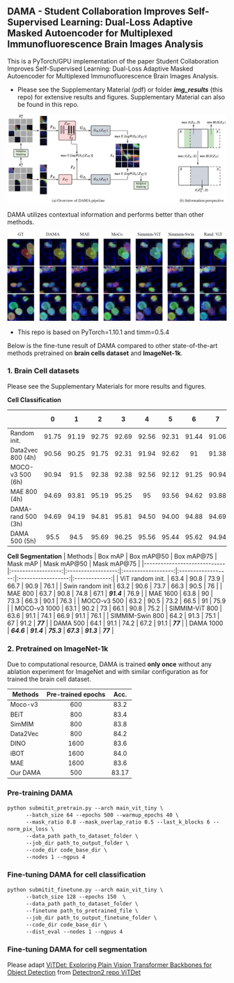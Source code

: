## DAMA - Student Collaboration Improves Self-Supervised Learning: Dual-Loss Adaptive Masked Autoencoder for Multiplexed Immunofluorescence Brain Images Analysis
This is a PyTorch/GPU implementation of the paper Student Collaboration Improves Self-Supervised Learning: Dual-Loss Adaptive Masked Autoencoder for Multiplexed Immunofluorescence Brain Images Analysis.

* Please see the Supplementary Material (pdf) or folder ***img_results*** (this repo) for extensive results and figures. Supplementary Material can also be found in this repo.

![pipeline](img_results/DAMA_pipeline.JPG)

DAMA utilizes contextual information and performs better than other methods. 

![Seg_result](img_results/viz_seg_sample.JPG)

* This repo is based on PyTorch=1.10.1 and timm=0.5.4

Below is the fine-tune result of DAMA compared to other state-of-the-art methods pretrained on **brain cells dataset** and **ImageNet-1k**. 

### 1. Brain Cell datasets
Please see the Supplementary Materials for more results and figures.

**Cell Classification**

|                    | 0     | 1     | 2     | 3     | 4     | 5     | 6     | 7     | 8     | 9     | Avg. &#8593;          | Err. &#8595; |
|--------------------|:-------:|:-------:|:-------:|:-------:|:-------:|:-------:|:-------:|:-------:|:-------:|:-------:|:--------------------------:|:-------------------:|
| Random   init.     | 91.75 | 91.19 | 92.75 | 92.69 | 92.56 | 92.31 | 91.44 | 91.06 | 93    | 91.06 | 91.98(+0.00)             | 8.02              |
| Data2vec 800 (4h)  | 90.56 | 90.25 | 91.75 | 92.31 | 91.94 | 92.62 | 91    | 91.38 | 92.5  | 90.88 | 91.59(-0.39)             | 8.41              |
| MOCO-v3 500 (6h)   | 90.94 | 91.5  | 92.38 | 92.38 | 92.56 | 92.12 | 91.25 | 90.94 | 92.69 | 90.75 | 91.75(-0.23)             | 8.25              |
| MAE 800 (4h)       | 94.69 | 93.81 | 95.19 | 95.25 | 95    | 93.56 | 94.62 | 93.88 | 95.44 | 94    | 94.54(+2.56)             | 5.46              |
| DAMA-rand 500 (3h) | 94.69 | 94.19 | 94.81 | 95.81 | 94.50 | 94.00 | 94.88 | 94.69 | 95.25 | 94.81 | 94.76(+2.78) | 5.24  |
| DAMA 500 (5h)      | 95.5  | 94.5  | 95.69 | 96.25 | 95.56 | 95.44 | 95.62 | 94.94 | 95.69 | 95.25 | ***95.47(+3.49)***      | ***4.53***     |

**Cell Segmentation**
| Methods | Box mAP          | Box mAP@50       | Box mAP@75       | Mask mAP         | Mask mAP@50      | Mask mAP@75 |
|-----------------------------|:------------------:|:------------------:|:------------------:|:------------------:|:------------------:|:-------------:|
| ViT random init.            | 63.4             | 90.8             | 73.9             | 66.7             | 90.9             | 76.1        |
| Swin random init            | 63.2             | 90.6             | 73.7             | 66.3             | 90.5             | 76          |
| MAE 800                     | 63.7             | 90.8             | 74.8             | 67.1             | ***91.4***      | 76.9        |
| MAE 1600                    | 63.8             | 90               | 73.3             | 66.3             | 90.1             | 76.3        |
| MOCO-v3 500                 | 63.2             | 90.5             | 73.2             | 66.5             | 91               | 75.9        |
| MOCO-v3 1000                | 63.1             | 90.2             | 73               | 66.1             | 90.8             | 75.2        |
| SIMMIM-ViT 800              | 63.6             | 91.1             | 74.1             | 66.9             | 91.1             | 76.1        |
| SIMMIM-Swin 800             | 64.2 | 91.3 | 75.1 | 67               | 91.2             | ***77*** |
| DAMA 500                    | 64.1             | 91.1             | 74.2             | 67.2 | 91.1             | ***77*** |
| DAMA 1000                   | ***64.6***    | ***91.4***    | ***75.3***    | ***67.3***    | ***91.3*** | ***77*** |

### 2. Pretrained on ImageNet-1k
Due to computational resource, DAMA is trained **only once** without any ablation experiment for ImageNet and with similar configuration as for trained the brain cell dataset.

| Methods | Pre-trained epochs | Acc.  |
|-----------------------------|:--------------------:|:-------:|
| Moco-v3                     | 600                | 83.2  |
| BEiT                        | 800                | 83.4  |
| SimMIM                      | 800                | 83.8  |
| Data2Vec                    | 800                | 84.2  |
| DINO                        | 1600               | 83.6  |
| iBOT                        | 1600               | 84.0  |
| MAE                         | 1600               | 83.6  |
| Our DAMA                    | 500                | 83.17 |


### Pre-training DAMA
```
python submitit_pretrain.py --arch main_vit_tiny \
      --batch_size 64 --epochs 500 --warmup_epochs 40 \
      --mask_ratio 0.8 --mask_overlap_ratio 0.5 --last_k_blocks 6 --norm_pix_loss \
      --data_path path_to_dataset_folder \
      --job_dir path_to_output_folder \
      --code_dir code_base_dir \
      --nodes 1 --ngpus 4
```

### Fine-tuning DAMA for cell classification
```
python submitit_finetune.py --arch main_vit_tiny \
      --batch_size 128 --epochs 150  \
      --data_path path_to_dataset_folder \
      --finetune path_to_pretrained_file \
      --job_dir path_to_output_finetune_folder \
      --code_dir code_base_dir \
      --dist_eval --nodes 1 --ngpus 4
```

### Fine-tuning DAMA for cell segmentation
Please adapt [ViTDet: Exploring Plain Vision Transformer Backbones for Object Detection](https://arxiv.org/abs/2203.16527) from [Detectron2 repo ViTDet](https://github.com/facebookresearch/detectron2/tree/224cd2318fdb45b5e22bbb861ee9711ee52c8b75/projects/ViTDet)
